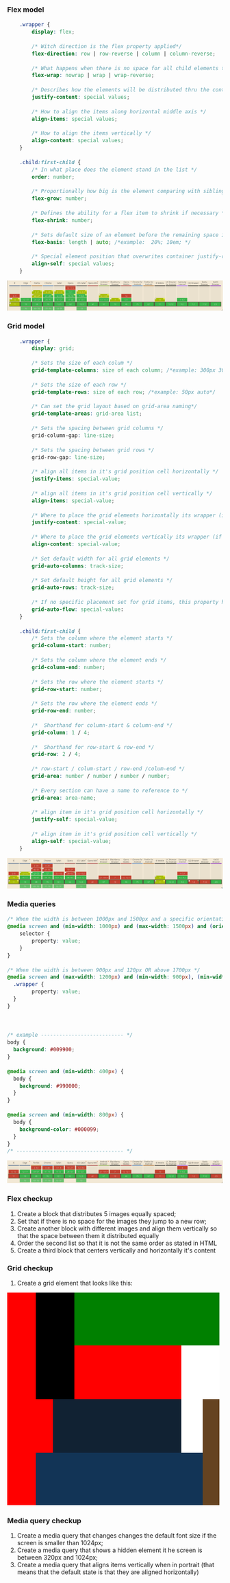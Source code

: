 ### Flex model
```css
    .wrapper {
        display: flex;

        /* Witch direction is the flex property applied*/
        flex-direction: row | row-reverse | column | column-reverse;

        /* What happens when there is no space for all child elements to fit */
        flex-wrap: nowrap | wrap | wrap-reverse;

        /* Describes how the elements will be distributed thru the container */
        justify-content: special values;

        /* How to align the items along horizontal middle axis */
        align-items: special values;

        /* How to align the items vertically */
        align-content: special values;
    }

    .child:first-child {
        /* In what place does the element stand in the list */
        order: number;

        /* Proportionally how big is the element comparing with siblings  */
        flex-grow: number;

        /* Defines the ability for a flex item to shrink if necessary */
        flex-shrink: number;

        /* Sets default size of an element before the remaining space is distributed  */
        flex-basis: length | auto; /*example:  20%; 10em; */

        /* Special element position that overwrites container justify-content value */
        align-self: special values;
    }
```
![flex support for browsers](img/W02L03-flex-support.png)
### Grid model

```css
    .wrapper {
        display: grid;

        /* Sets the size of each colum */
        grid-template-columns: size of each column; /*example: 300px 30% auto*/

        /* Sets the size of each row */
        grid-template-rows: size of each row; /*example: 50px auto*/

        /* Can set the grid layout based on grid-area naming*/
        grid-template-areas: grid-area list;

        /* Sets the spacing between grid columns */
        grid-column-gap: line-size;

        /* Sets the spacing between grid rows */
        grid-row-gap: line-size;

        /* align all items in it's grid position cell horizontally */
        justify-items: special-value;

        /* align all items in it's grid position cell vertically */
        align-items: special-value;

        /* Where to place the grid elements horizontally its wrapper (if the elements don't take the full space*/
        justify-content: special-value;

        /* Where to place the grid elements vertically its wrapper (if the elements don't take the full space*/
        align-content: special-value;

        /* Set default width for all grid elements */
        grid-auto-columns: track-size;

        /* Set default height for all grid elements */
        grid-auto-rows: track-size;

        /* If no specific placement set for grid items, this property handles the default alignment */
        grid-auto-flow: special-value:
    }

    .child:first-child {
        /* Sets the column where the element starts */
        grid-column-start: number;

        /* Sets the column where the element ends */
        grid-column-end: number;

        /* Sets the row where the element starts */
        grid-row-start: number;

        /* Sets the row where the element ends */
        grid-row-end: number;

        /*  Shorthand for column-start & column-end */
        grid-column: 1 / 4;

        /*  Shorthand for row-start & row-end */
        grid-row: 2 / 4;

        /* row-start / colum-start / row-end /colum-end */
        grid-area: number / number / number / number;

        /* Every section can have a name to reference to */
        grid-area: area-name;

        /* align item in it's grid position cell horizontally */
        justify-self: special-value;

        /* align item in it's grid position cell vertically */
        align-self: special-value;
    }
```
![grid support for browsers](img/W02L03-grid-support.png)
### Media queries

```css
/* When the width is between 1000px and 1500px and a specific orientation is set */
@media screen and (min-width: 1000px) and (max-width: 1500px) and (orientation: landscape | portrait) {
    selector {
        property: value;
    }
}

/* When the width is between 900px and 120px OR above 1700px */
@media screen and (max-width: 1200px) and (min-width: 900px), (min-width: 1700px) {
  .wrapper {
        property: value;
  }
}



/* example --------------------------- */
body {
  background: #009900;
}

@media screen and (min-width: 400px) {
  body {
    background: #990000;
  }
}

@media screen and (min-width: 800px) {
  body {
    background-color: #000099;
  }
}
/* ----------------------------------- */
```
![media queries support for browsers](img/W02L03-media_queries-support.png)

### Flex checkup
1. Create a block that distributes 5 images equally spaced;
2. Set that if there is no space for the images they jump to a new row;
3. Create another block with different images and align them vertically so that the space between them it distributed equally
4. Order the second list so that it is not the same order as stated in HTML
5. Create a third block that centers vertically and horizontally it's content

### Grid checkup

1. Create a grid element that looks like this:

![grid task](img/W02L03-grid-task.png)

### Media query checkup
1. Create a media query that changes changes the default font size if the screen is smaller than 1024px;
2. Create a media query that shows a hidden element it he screen is between 320px and 1024px;
3. Create a media query that aligns items vertically when in portrait (that means that the default state is that they are aligned horizontally)